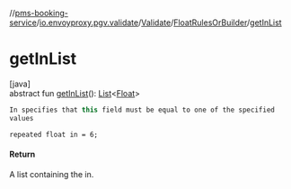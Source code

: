 //[pms-booking-service](../../../../index.md)/[io.envoyproxy.pgv.validate](../../index.md)/[Validate](../index.md)/[FloatRulesOrBuilder](index.md)/[getInList](get-in-list.md)

# getInList

[java]\
abstract fun [getInList](get-in-list.md)(): [List](https://docs.oracle.com/en/java/javase/23/docs/api/java.base/java/util/List.html)&lt;[Float](https://docs.oracle.com/en/java/javase/23/docs/api/java.base/java/lang/Float.html)&gt;

```kotlin
In specifies that this field must be equal to one of the specified
values

```
`repeated float in = 6;`

#### Return

A list containing the in.